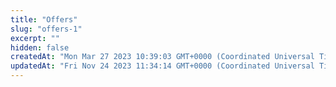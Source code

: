 ```yaml
---
title: "Offers"
slug: "offers-1"
excerpt: ""
hidden: false
createdAt: "Mon Mar 27 2023 10:39:03 GMT+0000 (Coordinated Universal Time)"
updatedAt: "Fri Nov 24 2023 11:34:14 GMT+0000 (Coordinated Universal Time)"
---
```

